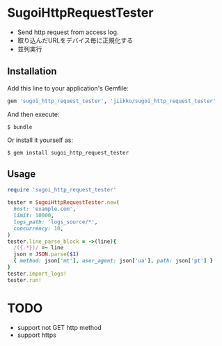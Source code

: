 # SugoiHttpRequestTester

* Send http request from access log.
* 取り込んだURLをデバイス毎に正規化する
* 並列実行

## Installation

Add this line to your application's Gemfile:

```ruby
gem 'sugoi_http_request_tester', 'jiikko/sugoi_http_request_tester'
```

And then execute:

    $ bundle

Or install it yourself as:

    $ gem install sugoi_http_request_tester

## Usage
```ruby
require 'sugoi_http_request_tester'

tester = SugoiHttpRequestTester.new(
  host: 'example.com',
  limit: 10000,
  logs_path: 'logs_source/*',
  concurrency: 10,
)
tester.line_parse_block = ->(line){
  /({.*})/ =~ line
  json = JSON.parse($1)
  { method: json['mt'], user_agent: json['ua'], path: json['pt'] }
}
tester.import_logs!
tester.run!
```

# TODO
* support not GET http method
* support https

